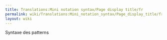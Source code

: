 ```yaml
---
title: Translations:Mini notation syntax/Page display title/fr
permalink: wiki/Translations:Mini_notation_syntax/Page_display_title/fr/
layout: wiki
---
```


Syntaxe des patterns
